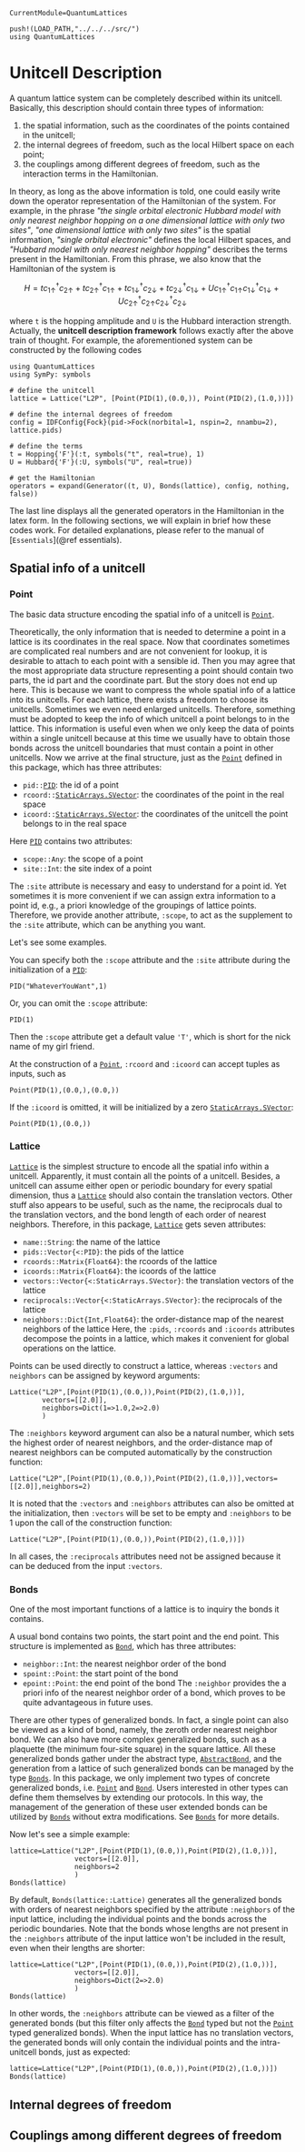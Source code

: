 ```@meta
CurrentModule=QuantumLattices
```

```@setup unitcell
push!(LOAD_PATH,"../../../src/")
using QuantumLattices
```

# Unitcell Description

A quantum lattice system can be completely described within its unitcell. Basically, this description should contain three types of information:

1) the spatial information, such as the coordinates of the points contained in the unitcell;
2) the internal degrees of freedom, such as the local Hilbert space on each point;
3) the couplings among different degrees of freedom, such as the interaction terms in the Hamiltonian.

In theory, as long as the above information is told, one could easily write down the operator representation of the Hamiltonian of the system. For example, in the phrase *"the single orbital electronic Hubbard model with only nearest neighbor hopping on a one dimensional lattice with only two sites"*, *"one dimensional lattice with only two sites"* is the spatial information, *"single orbital electronic"* defines the local Hilbert spaces, and *"Hubbard model with only nearest neighbor hopping"* describes the terms present in the Hamiltonian. From this phrase, we also know that the Hamiltonian of the system is

```math
H=tc^†_{1↑}c_{2↑}+tc^†_{2↑}c_{1↑}+tc^†_{1↓}c_{2↓}+tc^†_{2↓}c_{1↓}+Uc^†_{1↑}c_{1↑}c^†_{1↓}c_{1↓}+Uc^†_{2↑}c_{2↑}c^†_{2↓}c_{2↓}
```

where ``t`` is the hopping amplitude and ``U`` is the Hubbard interaction strength. Actually, the **unitcell description framework** follows exactly after the above train of thought. For example, the aforementioned system can be constructed by the following codes

```@example
using QuantumLattices
using SymPy: symbols

# define the unitcell
lattice = Lattice("L2P", [Point(PID(1),(0.0,)), Point(PID(2),(1.0,))])

# define the internal degrees of freedom
config = IDFConfig{Fock}(pid->Fock(norbital=1, nspin=2, nnambu=2), lattice.pids)

# define the terms
t = Hopping{'F'}(:t, symbols("t", real=true), 1)
U = Hubbard{'F'}(:U, symbols("U", real=true))

# get the Hamiltonian
operators = expand(Generator((t, U), Bonds(lattice), config, nothing, false))
```
The last line displays all the generated operators in the Hamiltonian in the latex form. In the following sections, we will explain in brief how these codes work. For detailed explanations, please refer to the manual of [`Essentials`](@ref essentials).

## Spatial info of a unitcell

### Point

The basic data structure encoding the spatial info of a unitcell is [`Point`](@ref).

Theoretically, the only information that is needed to determine a point in a lattice is its coordinates in the real space. Now that coordinates sometimes are complicated real numbers and are not convenient for lookup, it is desirable to attach to each point with a sensible id. Then you may agree that the most appropriate data structure representing a point should contain two parts, the id part and the coordinate part. But the story does not end up here. This is because we want to compress the whole spatial info of a lattice into its unitcells. For each lattice, there exists a freedom to choose its unitcells. Sometimes we even need enlarged unitcells. Therefore, something must be adopted to keep the info of which unitcell a point belongs to in the lattice. This information is useful even when we only keep the data of points within a single unitcell because at this time we usually have to obtain those bonds across the unitcell boundaries that must contain a point in other unitcells. Now we arrive at the final structure, just as the [`Point`](@ref) defined in this package, which has three attributes:
* `pid::`[`PID`](@ref): the id of a point
* `rcoord::`[`StaticArrays.SVector`](https://github.com/JuliaArrays/StaticArrays.jl): the coordinates of the point in the real space
* `icoord::`[`StaticArrays.SVector`](https://github.com/JuliaArrays/StaticArrays.jl): the coordinates of the unitcell the point belongs to in the real space

Here [`PID`](@ref) contains two attributes:
* `scope::Any`: the scope of a point
* `site::Int`: the site index of a point

The `:site` attribute is necessary and easy to understand for a point id. Yet sometimes it is more convenient if we can assign extra information to a point id, e.g., a priori
knowledge of the groupings of lattice points. Therefore, we provide another attribute, `:scope`, to act as the supplement to the `:site` attribute, which can be anything you want.

Let's see some examples.

You can specify both the `:scope` attribute and the `:site` attribute during the initialization of a [`PID`](@ref):
```@example unitcell
PID("WhateverYouWant",1)
```
Or, you can omit the `:scope` attribute:
```@example unitcell
PID(1)
```
Then the `:scope` attribute get a default value `'T'`, which is short for the nick name of my girl friend.

At the construction of a [`Point`](@ref), `:rcoord` and `:icoord` can accept tuples as inputs, such as
```@example unitcell
Point(PID(1),(0.0,),(0.0,))
```
If the `:icoord` is omitted, it will be initialized by a zero [`StaticArrays.SVector`](https://github.com/JuliaArrays/StaticArrays.jl):
```@example unitcell
Point(PID(1),(0.0,))
```

### Lattice

[`Lattice`](@ref) is the simplest structure to encode all the spatial info within a unitcell. Apparently, it must contain all the points of a unitcell. Besides, a unitcell can assume either open or periodic boundary for every spatial dimension, thus a [`Lattice`](@ref) should also contain the translation vectors. Other stuff also appears to be useful, such as the name, the reciprocals dual to the translation vectors, and the bond length of each order of nearest neighbors. Therefore, in this package, [`Lattice`](@ref) gets seven attributes:
* `name::String`: the name of the lattice
* `pids::Vector{<:PID}`: the pids of the lattice
* `rcoords::Matrix{Float64}`: the rcoords of the lattice
* `icoords::Matrix{Float64}`: the icoords of the lattice
* `vectors::Vector{<:StaticArrays.SVector}`: the translation vectors of the lattice
* `reciprocals::Vector{<:StaticArrays.SVector}`: the reciprocals of the lattice
* `neighbors::Dict{Int,Float64}`: the order-distance map of the nearest neighbors of the lattice
Here, the `:pids`, `:rcoords` and `:icoords` attributes decompose the points in a lattice, which makes it convenient for global operations on the lattice.

Points can be used directly to construct a lattice, whereas `:vectors` and `neighbors` can be assigned by keyword arguments:
```@example unitcell
Lattice("L2P",[Point(PID(1),(0.0,)),Point(PID(2),(1.0,))],
        vectors=[[2.0]],
        neighbors=Dict(1=>1.0,2=>2.0)
        )
```

The `:neighbors` keyword argument can also be a natural number, which sets the highest order of nearest neighbors, and the order-distance map of nearest neighbors can be computed automatically by the construction function:
```@example unitcell
Lattice("L2P",[Point(PID(1),(0.0,)),Point(PID(2),(1.0,))],vectors=[[2.0]],neighbors=2)
```

It is noted that the `:vectors` and `:neighbors` attributes can also be omitted at the initialization, then `:vectors` will be set to be empty and `:neighbors` to be 1 upon the call of the construction function:
```@example unitcell
Lattice("L2P",[Point(PID(1),(0.0,)),Point(PID(2),(1.0,))])
```

In all cases, the `:reciprocals` attributes need not be assigned because it can be deduced from the input `:vectors`.

### Bonds

One of the most important functions of a lattice is to inquiry the bonds it contains.

A usual bond contains two points, the start point and the end point. This structure is implemented as [`Bond`](@ref), which has three attributes:
* `neighbor::Int`: the nearest neighbor order of the bond
* `spoint::Point`: the start point of the bond
* `epoint::Point`: the end point of the bond
The `:neighbor` provides the a priori info of the nearest neighbor order of a bond, which proves to be quite advantageous in future uses.

There are other types of generalized bonds. In fact, a single point can also be viewed as a kind of bond, namely, the zeroth order nearest neighbor bond. We can also have more complex generalized bonds, such as a plaquette (the minimum four-site square) in the square lattice. All these generalized bonds gather under the abstract type, [`AbstractBond`](@ref), and the generation from a lattice of such generalized bonds can be managed by the type [`Bonds`](@ref). In this package, we only implement two types of concrete generalized bonds, i.e. [`Point`](@ref) and [`Bond`](@ref). Users interested in other types can define them themselves by extending our protocols. In this way, the management of the generation of these user extended bonds can be utilized by [`Bonds`](@ref) without extra modifications. See [`Bonds`](@ref) for more details.

Now let's see a simple example:
```@example unitcell
lattice=Lattice("L2P",[Point(PID(1),(0.0,)),Point(PID(2),(1.0,))],
                vectors=[[2.0]],
                neighbors=2
                )
Bonds(lattice)
```
By default, `Bonds(lattice::Lattice)` generates all the generalized bonds with orders of nearest neighbors specified by the attribute `:neighbors` of the input lattice, including the individual points and the bonds across the periodic boundaries. Note that the bonds whose lengths are not present in the `:neighbors` attribute of the input lattice won't be included in the result, even when their lengths are shorter:
```@example unitcell
lattice=Lattice("L2P",[Point(PID(1),(0.0,)),Point(PID(2),(1.0,))],
                vectors=[[2.0]],
                neighbors=Dict(2=>2.0)
                )
Bonds(lattice)
```
In other words, the `:neighbors` attribute can be viewed as a filter of the generated bonds (but this filter only affects the [`Bond`](@ref) typed but not the [`Point`](@ref) typed generalized bonds). When the input lattice has no translation vectors, the generated bonds will only contain the individual points and the intra-unitcell bonds, just as expected:
```@example unitcell
lattice=Lattice("L2P",[Point(PID(1),(0.0,)),Point(PID(2),(1.0,))])
Bonds(lattice)
```

## Internal degrees of freedom


## Couplings among different degrees of freedom

